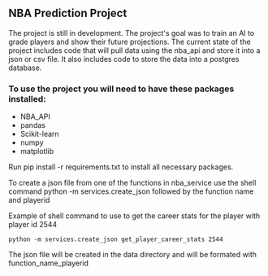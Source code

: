 ## NBA Prediction Project

The project is still in development.
The project's goal was to train an AI to grade players and show their future projections. 
The current state of the project includes code that will pull data using the nba_api and store it into a json or csv file. 
It also includes code to store the data into a postgres database.

### To use the project you will need to have these packages installed:

- NBA_API
- pandas
- Scikit-learn
- numpy
- matplotlib

Run pip install -r requirements.txt to install all necessary packages.

To create a json file from one of the functions in nba_service use the shell command python -m services.create_json followed by the function name and playerid

Example of shell command to use to get the career stats for the player with player id 2544

```shell
python -m services.create_json get_player_career_stats 2544
```

The json file will be created in the data directory and will be formated with function_name_playerid
